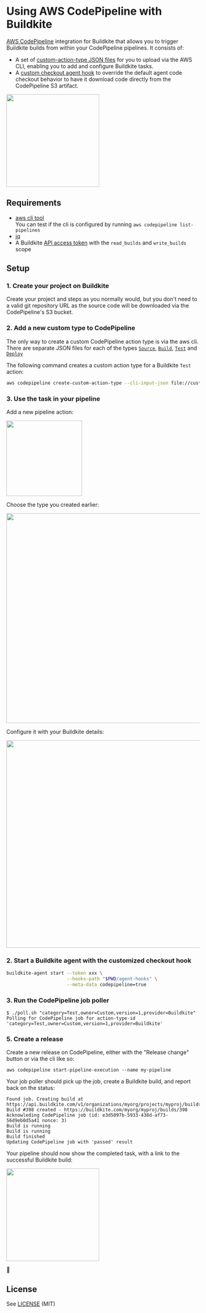 # Using AWS CodePipeline with Buildkite

[AWS CodePipeline](https://aws.amazon.com/codepipeline/) integration for Buildkite that allows you to trigger Buildkite builds from within your CodePipeline pipelines. It consists of:

* A set of [custom-action-type JSON files](custom-action-types) for you to upload via the AWS CLI, enabling you to add and configure Buildkite tasks.
* A [custom checkout agent hook](agent-hooks/checkout) to override the default agent code checkout behavior to have it download code directly from the CodePipeline S3 artifact.

<img src="http://i.imgur.com/sgel4lR.png" width="242">

## Requirements

* [aws cli tool](https://aws.amazon.com/cli/)<br>You can test if the cli is configured by running `aws codepipeline list-pipelines`
* [jq](https://stedolan.github.io/jq/)
* A Buildkite [API access token](https://buildkite.com/docs/api#authentication) with the `read_builds` and `write_builds` scope

## Setup

### 1. Create your project on Buildkite

Create your project and steps as you normally would, but you don't need to a valid git repository URL as the source code will be downloaded via the CodePipeline's S3 bucket.

### 2. Add a new custom type to CodePipeline

The only way to create a custom CodePipeline action type is via the aws cli. There are separate JSON files for each of the types [`Source`](custom-action-types/source.json), [`Build`](custom-action-types/build.json), [`Test`](custom-action-types/test.json) and [`Deploy`](custom-action-types/deploy.json)

The following command creates a custom action type for a Buildkite `Test` action:

```bash
aws codepipeline create-custom-action-type --cli-input-json file://custom-action-types/test.json
```

### 3. Use the task in your pipeline

Add a new pipeline action:

<img src="http://i.imgur.com/2ItTqhq.png" width="197">

Choose the type you created earlier:

<img src="http://i.imgur.com/EJoLV8R.png" width="548">

Configure it with your Buildkite details:

<img src="http://i.imgur.com/hfiyBEa.png" width="542">

### 2. Start a Buildkite agent with the customized checkout hook

```bash
buildkite-agent start --token xxx \
                      --hooks-path "$PWD/agent-hooks" \
                      --meta-data codepipeline=true
```

### 3. Run the CodePipeline job poller

```
$ ./poll.sh "category=Test,owner=Custom,version=1,provider=Buildkite"
Polling for CodePipeline job for action-type-id 'category=Test,owner=Custom,version=1,provider=Buildkite'
```

### 5. Create a release

Create a new release on CodePipeline, either with the "Release change" button or via the cli like so:

```
aws codepipeline start-pipeline-execution --name my-pipeline
```

Your job poller should pick up the job, create a Buildkite build, and report back on the status:

```
Found job. Creating build at https://api.buildkite.com/v1/organizations/myorg/projects/myproj/builds
Build #398 created - https://buildkite.com/myorg/myproj/builds/398
Acknowleding CodePipeline job (id: e3d5097b-5933-438d-af73-56d9eb0d5a41 nonce: 3)
Build is running
Build is running
Build finished
Updating CodePipeline job with 'passed' result
```

Your pipeline should now show the completed task, with a link to the successful Buildkite build:

<img src="http://i.imgur.com/sgel4lR.png" width="242">

:tada:

## License

See [LICENSE](LICENSE) (MIT)
